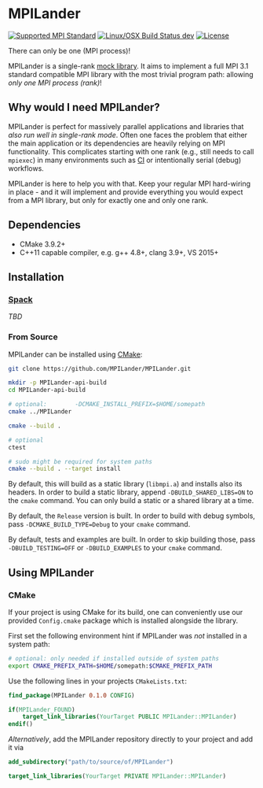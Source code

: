 # MPILander

[![Supported MPI Standard](https://img.shields.io/badge/MPI-3.1-blue.svg)](https://www.mpi-forum.org/docs/)
[![Linux/OSX Build Status dev](https://img.shields.io/travis/MPILander/MPILander/master.svg?label=master)](https://travis-ci.org/MPILander/MPILander/branches)
[![License](https://img.shields.io/badge/license-MIT-blue.svg)](https://opensource.org/licenses/MIT)

There can only be one (MPI process)!

MPILander is a single-rank [mock library](https://en.wikipedia.org/wiki/Mock_object).
It aims to implement a full MPI 3.1 standard compatible MPI library with the most trivial program path: allowing *only one MPI process (rank)*!


## Why would I need MPILander?

MPILander is perfect for massively parallel applications and libraries that *also run well in single-rank mode*.
Often one faces the problem that either the main application or its dependencies are heavily relying on MPI functionality.
This complicates starting with one rank (e.g., still needs to call `mpiexec`) in many environments such as [CI](https://en.wikipedia.org/wiki/Continuous_integration) or intentionally serial (debug) workflows.

MPILander is here to help you with that.
Keep your regular MPI hard-wiring in place - and it will implement and provide everything you would expect from a MPI library, but only for exactly one and only one rank.


## Dependencies

* CMake 3.9.2+
* C++11 capable compiler, e.g. g++ 4.8+, clang 3.9+, VS 2015+


## Installation

### [Spack](https://spack.io)

*TBD*

### From Source

MPILander can be installed using [CMake](http://cmake.org/):

```bash
git clone https://github.com/MPILander/MPILander.git

mkdir -p MPILander-api-build
cd MPILander-api-build

# optional:        -DCMAKE_INSTALL_PREFIX=$HOME/somepath
cmake ../MPILander

cmake --build .

# optional
ctest

# sudo might be required for system paths
cmake --build . --target install
```

By default, this will build as a static library (`libmpi.a`) and installs also its headers.
In order to build a static library, append `-DBUILD_SHARED_LIBS=ON` to the `cmake` command.
You can only build a static or a shared library at a time.

By default, the `Release` version is built.
In order to build with debug symbols, pass `-DCMAKE_BUILD_TYPE=Debug` to your `cmake` command.

By default, tests and examples are built.
In order to skip building those, pass `-DBUILD_TESTING=OFF` or `-DBUILD_EXAMPLES` to your `cmake` command.


## Using MPILander

### CMake

If your project is using CMake for its build, one can conveniently use our provided `Config.cmake` package which is installed alongside the library.

First set the following environment hint if MPILander was *not* installed in a system path:

```bash
# optional: only needed if installed outside of system paths
export CMAKE_PREFIX_PATH=$HOME/somepath:$CMAKE_PREFIX_PATH
```

Use the following lines in your projects `CMakeLists.txt`:
```cmake
find_package(MPILander 0.1.0 CONFIG)

if(MPILander_FOUND)
    target_link_libraries(YourTarget PUBLIC MPILander::MPILander)
endif()
```

*Alternatively*, add the MPILander repository directly to your project and add it via

```cmake
add_subdirectory("path/to/source/of/MPILander")

target_link_libraries(YourTarget PRIVATE MPILander::MPILander)
```
